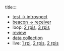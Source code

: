 title:::

- [test -> introspect](./test-introspect.md)
- [beacon -> receiver](./beacon-receiver.md)
- loop: [2 rpis](./loop-2.md), [3 rpis](./loop-3.md)
- [review](./review.md)
- [data collection](./data-collection.md)
- live: [1 rpi](./live-1.md), [2 rpis](./live-2.md), [2 rpis](./live-2b.md)
